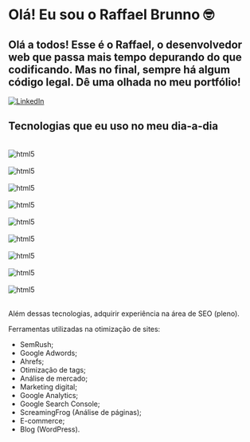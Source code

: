 # Olá! Eu sou o Raffael Brunno 🤓


## Olá a todos!  Esse é o Raffael, o desenvolvedor web que passa mais tempo depurando do que codificando.  Mas no final, sempre há algum código legal.  Dê uma olhada no meu portfólio!


[![LinkedIn](https://img.shields.io/badge/LinkedIn-0077B5?style=for-the-badge&logo=linkedin&logoColor=white)](https://www.linkedin.com/in/raffael-brunno?utm_source=share&utm_campaign=share_via&utm_content=profile&utm_medium=android_app)


## Tecnologias que eu uso no meu dia-a-dia


<div style="display: inline_block"><br/>
<img align="center" alt="html5" src="https://img.shields.io/badge/HTML-239120?style=for-the-badge&logo=html5&logoColor=white"/>
</div>


<div style="display: inline_block"><br/>
<img align="center" alt="html5" src="https://img.shields.io/badge/CSS-239120?&style=for-the-badge&logo=css3&logoColor=white"/>

</div>


<div style="display: inline_block"><br/>
<img align="center" alt="html5" src="https://img.shields.io/badge/JavaScript-F7DF1E?style=for-the-badge&logo=javascript&logoColor=black"/>

</div>


<div style="display: inline_block"><br/>
<img align="center" alt="html5" src="https://img.shields.io/badge/jQuery-0769AD?style=for-the-badge&logo=jquery&logoColor=white"/>

</div>



<div style="display: inline_block"><br/>
<img align="center" alt="html5" src="https://img.shields.io/badge/Trello-0052CC?style=for-the-badge&logo=trello&logoColor=white"/>

</div>


<div style="display: inline_block"><br/>
<img align="center" alt="html5" src="https://img.shields.io/badge/Microsoft_Office-D83B01?style=for-the-badge&logo=microsoft-office&logoColor=white"/>

</div>


<div style="display: inline_block"><br/>
<img align="center" alt="html5" src="https://img.shields.io/badge/Figma-F24E1E?style=for-the-badge&logo=figma&logoColor=white "/>

</div>



<div style="display: inline_block"><br/>
<img align="center" alt="html5" src="https://img.shields.io/badge/Canva-%2300C4CC.svg?&style=for-the-badge&logo=Canva&logoColor=white"/>

</div>


<div style="display: inline_block"><br/>
<img align="center" alt="html5" src="https://img.shields.io/badge/Wordpress-21759B?style=for-the-badge&logo=wordpress&logoColor=white "/>

</div><br/>


Além dessas tecnologias, adquirir experiência na área de SEO (pleno).

Ferramentas utilizadas na otimização de sites:

<ul> 

<li> SemRush;

<li> Google  Adwords;

<li> Ahrefs;

<li> Otimização de tags;

<li> Análise de mercado;

<li> Marketing digital;

<li>Google Analytics;

<li> Google Search Console;

<li> ScreamingFrog (Análise de páginas);

<li> E-commerce;

<li> Blog (WordPress).






















